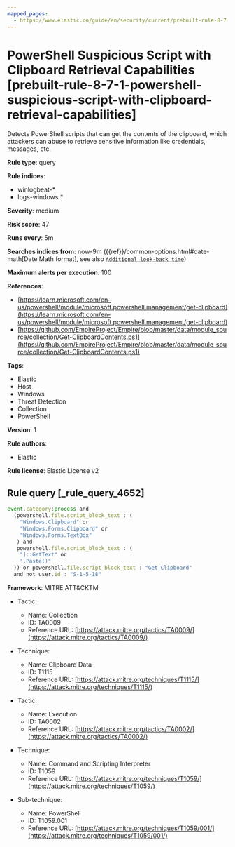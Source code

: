 ```yaml
---
mapped_pages:
  - https://www.elastic.co/guide/en/security/current/prebuilt-rule-8-7-1-powershell-suspicious-script-with-clipboard-retrieval-capabilities.html
---
```


# PowerShell Suspicious Script with Clipboard Retrieval Capabilities [prebuilt-rule-8-7-1-powershell-suspicious-script-with-clipboard-retrieval-capabilities]

Detects PowerShell scripts that can get the contents of the clipboard, which attackers can abuse to retrieve sensitive information like credentials, messages, etc.

**Rule type**: query

**Rule indices**:

* winlogbeat-*
* logs-windows.*

**Severity**: medium

**Risk score**: 47

**Runs every**: 5m

**Searches indices from**: now-9m ({{ref}}/common-options.html#date-math[Date Math format], see also [`Additional look-back time`](docs-content://solutions/security/detect-and-alert/create-detection-rule.md#rule-schedule))

**Maximum alerts per execution**: 100

**References**:

* [https://learn.microsoft.com/en-us/powershell/module/microsoft.powershell.management/get-clipboard](https://learn.microsoft.com/en-us/powershell/module/microsoft.powershell.management/get-clipboard)
* [https://github.com/EmpireProject/Empire/blob/master/data/module_source/collection/Get-ClipboardContents.ps1](https://github.com/EmpireProject/Empire/blob/master/data/module_source/collection/Get-ClipboardContents.ps1)

**Tags**:

* Elastic
* Host
* Windows
* Threat Detection
* Collection
* PowerShell

**Version**: 1

**Rule authors**:

* Elastic

**Rule license**: Elastic License v2

## Rule query [_rule_query_4652]

```js
event.category:process and
  (powershell.file.script_block_text : (
    "Windows.Clipboard" or
    "Windows.Forms.Clipboard" or
    "Windows.Forms.TextBox"
   ) and
   powershell.file.script_block_text : (
    "]::GetText" or
    ".Paste()"
  )) or powershell.file.script_block_text : "Get-Clipboard"
  and not user.id : "S-1-5-18"
```

**Framework**: MITRE ATT&CKTM

* Tactic:

    * Name: Collection
    * ID: TA0009
    * Reference URL: [https://attack.mitre.org/tactics/TA0009/](https://attack.mitre.org/tactics/TA0009/)

* Technique:

    * Name: Clipboard Data
    * ID: T1115
    * Reference URL: [https://attack.mitre.org/techniques/T1115/](https://attack.mitre.org/techniques/T1115/)

* Tactic:

    * Name: Execution
    * ID: TA0002
    * Reference URL: [https://attack.mitre.org/tactics/TA0002/](https://attack.mitre.org/tactics/TA0002/)

* Technique:

    * Name: Command and Scripting Interpreter
    * ID: T1059
    * Reference URL: [https://attack.mitre.org/techniques/T1059/](https://attack.mitre.org/techniques/T1059/)

* Sub-technique:

    * Name: PowerShell
    * ID: T1059.001
    * Reference URL: [https://attack.mitre.org/techniques/T1059/001/](https://attack.mitre.org/techniques/T1059/001/)




